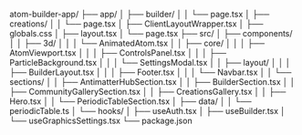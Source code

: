 atom-builder-app/
├── app/
│   ├── builder/
│   │   └── page.tsx
│   ├── creations/
│   │   └── page.tsx
│   ├── ClientLayoutWrapper.tsx
│   ├── globals.css
│   ├── layout.tsx
│   └── page.tsx
├── src/
│   ├── components/
│   │   ├── 3d/
│   │   │   └── AnimatedAtom.tsx
│   │   ├── core/
│   │   │   ├── AtomViewport.tsx
│   │   │   ├── ControlsPanel.tsx
│   │   │   ├── ParticleBackground.tsx
│   │   │   └── SettingsModal.tsx
│   │   ├── layout/
│   │   │   ├── BuilderLayout.tsx
│   │   │   ├── Footer.tsx
│   │   │   └── Navbar.tsx
│   │   └── sections/
│   │       ├── AntimatterHubSection.tsx
│   │       ├── BuilderSection.tsx
│   │       ├── CommunityGallerySection.tsx
│   │       ├── CreationsGallery.tsx
│   │       ├── Hero.tsx
│   │       └── PeriodicTableSection.tsx
│   ├── data/
│   │   └── periodicTable.ts
│   └── hooks/
│       ├── useAuth.tsx
│       ├── useBuilder.tsx
│       └── useGraphicsSettings.tsx
└── package.json